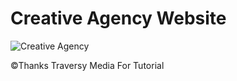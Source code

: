 # Creative Agency Website

![Creative Agency](/images/screenshot.png "Creative Agency")

©Thanks Traversy Media For Tutorial
